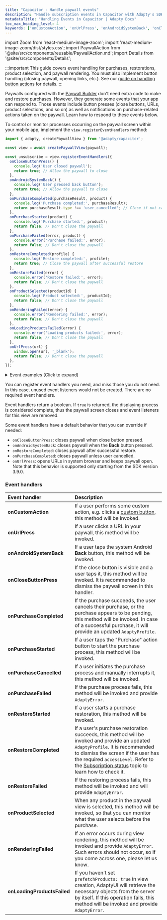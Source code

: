 ```yaml
---
title: "Capacitor - Handle paywall events"
description: "Handle subscription events in Capacitor with Adapty's SDK."
metadataTitle: "Handling Events in Capacitor | Adapty Docs"
toc_max_heading_level: 4
keywords: ['onCustomAction', 'onUrlPress', 'onAndroidSystemBack', 'onCloseButtonPress', 'onPurchaseStarted', 'onPurchaseCompleted', 'onPurchaseFailed', 'onPurchaseCancelled', 'onRestoreStarted', 'onRestoreFailed', 'onRestoreCompleted', 'onProductSelected', 'onLoadingProductsFailed', 'onRenderingFailed']
---
```


import Zoom from 'react-medium-image-zoom';
import 'react-medium-image-zoom/dist/styles.css';
import PaywallAction from '@site/src/components/reusable/PaywallAction.md';
import Details from '@site/src/components/Details';

:::important
This guide covers event handling for purchases, restorations, product selection, and paywall rendering. You must also implement button handling (closing paywall, opening links, etc.). See our [guide on handling button actions](capacitor-handle-paywall-actions.md) for details.
:::

Paywalls configured with the [Paywall Builder](adapty-paywall-builder) don't need extra code to make and restore purchases. However, they generate some events that your app can respond to. Those events include button presses (close buttons, URLs, product selections, and so on) as well as notifications on purchase-related actions taken on the paywall. Learn how to respond to these events below.


To control or monitor processes occurring on the paywall screen within your mobile app, implement the `view.registerEventHandlers` method:

```typescript showLineNumbers
import { adapty, createPaywallView } from '@adapty/capacitor';

const view = await createPaywallView(paywall);

const unsubscribe = view.registerEventHandlers({
  onCloseButtonPress() {
    console.log('User closed paywall');
    return true; // Allow the paywall to close
  },
  onAndroidSystemBack() {
    console.log('User pressed back button');
    return true; // Allow the paywall to close
  },
  onPurchaseCompleted(purchaseResult, product) {
    console.log('Purchase completed:', purchaseResult);
    return purchaseResult.type !== 'user_cancelled'; // Close if not cancelled
  },
  onPurchaseStarted(product) {
    console.log('Purchase started:', product);
    return false; // Don't close the paywall
  },
  onPurchaseFailed(error, product) {
    console.error('Purchase failed:', error);
    return false; // Don't close the paywall
  },
  onRestoreCompleted(profile) {
    console.log('Restore completed:', profile);
    return true; // Close the paywall after successful restore
  },
  onRestoreFailed(error) {
    console.error('Restore failed:', error);
    return false; // Don't close the paywall
  },
  onProductSelected(productId) {
    console.log('Product selected:', productId);
    return false; // Don't close the paywall
  },
  onRenderingFailed(error) {
    console.error('Rendering failed:', error);
    return false; // Don't close the paywall
  },
  onLoadingProductsFailed(error) {
    console.error('Loading products failed:', error);
    return false; // Don't close the paywall
  },
  onUrlPress(url) {
    window.open(url, '_blank');
    return false; // Don't close the paywall
  },
});
```

<Details>
<summary>Event examples (Click to expand)</summary>

```typescript
// onCloseButtonPress
{
  "event": "close_button_press"
}

// onAndroidSystemBack
{
  "event": "android_system_back"
}

// onUrlPress
{
  "event": "url_press",
  "url": "https://example.com/terms"
}

// onCustomAction
{
  "event": "custom_action",
  "actionId": "login"
}

// onProductSelected
{
  "event": "product_selected",
  "productId": "premium_monthly"
}

// onPurchaseStarted
{
  "event": "purchase_started",
  "product": {
    "vendorProductId": "premium_monthly",
    "localizedTitle": "Premium Monthly",
    "localizedDescription": "Premium subscription for 1 month",
    "localizedPrice": "$9.99",
    "price": 9.99,
    "currencyCode": "USD"
  }
}

// onPurchaseCompleted - Success
{
  "event": "purchase_completed",
  "purchaseResult": {
    "type": "success",
    "profile": {
      "accessLevels": {
        "premium": {
          "id": "premium",
          "isActive": true,
          "expiresAt": "2024-02-15T10:30:00Z"
        }
      }
    }
  },
  "product": {
    "vendorProductId": "premium_monthly",
    "localizedTitle": "Premium Monthly",
    "localizedDescription": "Premium subscription for 1 month",
    "localizedPrice": "$9.99",
    "price": 9.99,
    "currencyCode": "USD"
  }
}

// onPurchaseCompleted - Cancelled
{
  "event": "purchase_completed",
  "purchaseResult": {
    "type": "user_cancelled"
  },
  "product": {
    "vendorProductId": "premium_monthly",
    "localizedTitle": "Premium Monthly",
    "localizedDescription": "Premium subscription for 1 month",
    "localizedPrice": "$9.99",
    "price": 9.99,
    "currencyCode": "USD"
  }
}

// onPurchaseFailed
{
  "event": "purchase_failed",
  "error": {
    "code": "purchase_failed",
    "message": "Purchase failed due to insufficient funds",
    "details": {
      "underlyingError": "Insufficient funds in account"
    }
  }
}

// onRestoreCompleted
{
  "event": "restore_completed",
  "profile": {
    "accessLevels": {
      "premium": {
        "id": "premium",
        "isActive": true,
        "expiresAt": "2024-02-15T10:30:00Z"
      }
    },
    "subscriptions": [
      {
        "vendorProductId": "premium_monthly",
        "isActive": true,
        "expiresAt": "2024-02-15T10:30:00Z"
      }
    ]
  }
}

// onRestoreFailed
{
  "event": "restore_failed",
  "error": {
    "code": "restore_failed",
    "message": "Purchase restoration failed",
    "details": {
      "underlyingError": "No previous purchases found"
    }
  }
}

// onRenderingFailed
{
  "event": "rendering_failed",
  "error": {
    "code": "rendering_failed",
    "message": "Failed to render paywall interface",
    "details": {
      "underlyingError": "Invalid paywall configuration"
    }
  }
}

// onLoadingProductsFailed
{
  "event": "loading_products_failed",
  "error": {
    "code": "products_loading_failed",
    "message": "Failed to load products from the server",
    "details": {
      "underlyingError": "Network timeout"
    }
  }
}
```
</Details>

You can register event handlers you need, and miss those you do not need. In this case, unused event listeners would not be created. There are no required event handlers.

Event handlers return a boolean. If `true` is returned, the displaying process is considered complete, thus the paywall screen closes and event listeners for this view are removed.

Some event handlers have a default behavior that you can override if needed:
- `onCloseButtonPress`: closes paywall when close button pressed.
- `onAndroidSystemBack`: closes paywall when the **Back** button pressed.
- `onRestoreCompleted`: closes paywall after successful restore.
- `onPurchaseCompleted`: closes paywall unless user cancelled.
- `onUrlPress`: opens URLs in system browser and keeps paywall open. Note that this behavior is supported only starting from the SDK version 3.9.0.

### Event handlers

| Event handler               | Description                                                                                                                                                                                                                                                                                                     |
| :-------------------------- |:----------------------------------------------------------------------------------------------------------------------------------------------------------------------------------------------------------------------------------------------------------------------------------------------------------------|
| **onCustomAction**          | If a user performs some custom action, e.g. clicks a [custom button](paywall-buttons), this method will be invoked.                                                                                                                                                                                             |
| **onUrlPress**              | If a user clicks a URL in your paywall, this method will be invoked.                                                                                                                                                                                                                                            |
| **onAndroidSystemBack**     | If a user taps the system Android **Back** button, this method will be invoked.                                                                                                                                                                                                                                 |
| **onCloseButtonPress**      | If the close button is visible and a user taps it, this method will be invoked. It is recommended to dismiss the paywall screen in this handler.                                                                                                                                                                |
| **onPurchaseCompleted**     | If the purchase succeeds, the user cancels their purchase, or the purchase appears to be pending, this method will be invoked. In case of a successful purchase, it will provide an updated `AdaptyProfile`.                                                                                                    |
| **onPurchaseStarted**       | If a user taps the "Purchase" action button to start the purchase process, this method will be invoked.                                                                                                                                                                                                         |
| **onPurchaseCancelled**     | If a user initiates the purchase process and manually interrupts it, this method will be invoked.                                                                                                                                                                                                               |
| **onPurchaseFailed**        | If the purchase process fails, this method will be invoked and provide `AdaptyError`.                                                                                                                                                                                                                           |
| **onRestoreStarted**        | If a user starts a purchase restoration, this method will be invoked.                                                                                                                                                                                                                                           |
| **onRestoreCompleted**      | If a user's purchase restoration succeeds, this method will be invoked and provide an updated `AdaptyProfile`. It is recommended to dismiss the screen if the user has the required `accessLevel`. Refer to the [Subscription status](capacitor-listen-subscription-changes) topic to learn how to check it. |
| **onRestoreFailed**         | If the restoring process fails, this method will be invoked and will provide `AdaptyError`.                                                                                                                                                                                                                     |
| **onProductSelected**       | When any product in the paywall view is selected, this method will be invoked, so that you can monitor what the user selects before the purchase.                                                                                                                                                               |
| **onRenderingFailed**       | If an error occurs during view rendering, this method will be invoked and provide `AdaptyError`. Such errors should not occur, so if you come across one, please let us know.                                                                                                                                   |
| **onLoadingProductsFailed** | If you  haven't set `prefetchProducts: true` in view creation, AdaptyUI will retrieve the necessary objects from the server by itself. If this operation fails, this method will be invoked and provide `AdaptyError`.                                                                                          |

